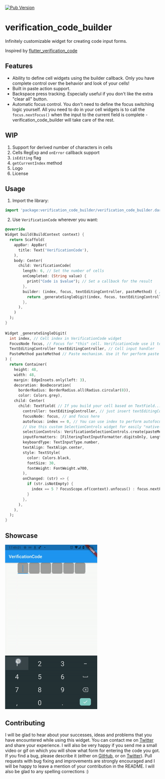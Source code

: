 [![Pub Version](https://img.shields.io/pub/v/verification_code_builder?color=green)](https://pub.dev/packages/verification_code_builder)

# verification_code_builder

Infinitely customizable widget for creating code input forms.

Inspired by [flutter_verification_code](https://pub.dev/packages/flutter_verification_code)

## Features
* Ability to define cell widgets using the builder callback. Only you have complete control over the behavior and look of your cells!
* Built in paste action support.
* Backspace press tracking. Especially useful if you don't like the extra "clear all" button.
* Automatic focus control. You don't need to define the focus switching logic yourself. All you need to do in your cell widgets is to call the `focus.nextFocus()` when the input to the current field is complete - verification_code_builder will take care of the rest.

## WIP
1. Support for derived number of characters in cells
2. Cells RegExp and `onError` callback support
3. `isEditing` flag
4. `getCurrentIndex` method
5. Logo
6. License

## Usage
1) Import the library:
```dart
import 'package:verification_code_builder/verification_code_builder.dart';
```

2) Use `VerificationCode` wherever you want:
```dart
@override
Widget build(BuildContext context) {
  return Scaffold(
    appBar: AppBar(
      title: Text('VerificationCode'),
    ),
    body: Center(
      child: VerificationCode(
        length: 6, // Set the number of cells
        onCompleted: (String value) {
          print("Code is $value"); // Set a callback for the result
        },
        builder: (index, focus, textEditingController, pasteMethod) { // Construct your cell widget
          return _generateSingleDigit(index, focus, textEditingController, pasteMethod);
        },
      ),
    )
  );
}

Widget _generateSingleDigit(
  int index, // Cell index in VerificationCode widget
  FocusNode focus, // Focus for "this" cell. VerificationCode use it to manage focus of cells
  TextEditingController textEditingController, // Cell input handler
  PasteMethod pasteMethod // Paste mechanism. Use it for perform paste (e.g. using SelectionControls)
) {
  return Container(
    height: 48,
    width: 48,
    margin: EdgeInsets.only(left: 3),
    decoration: BoxDecoration(
      borderRadius: BorderRadius.all(Radius.circular(8)),
      color: Colors.grey),
    child: Center(
      child: TextField( // If you build your cell based on TextField...
        controller: textEditingController, // just insert textEditingController parameter here
        focusNode: focus, // and focus here
        autofocus: index == 0, // You can use index to perform autofocus on first cell
        // Use this custom SelectionControls widget for easily "native-like" paste experience
        selectionControls: VerificationSelectionControls.create(pasteMethod),
        inputFormatters: [FilteringTextInputFormatter.digitsOnly, LengthLimitingTextInputFormatter(1)],
        keyboardType: TextInputType.number,
        textAlign: TextAlign.center,
        style: TextStyle(
          color: Colors.black,
          fontSize: 30,
          fontWeight: FontWeight.w700,
        ),
        onChanged: (str) => {
          if (str.isNotEmpty) {
            index == 5 ? FocusScope.of(context).unfocus() : focus.nextFocus()
          }
        },
      ),
    ),
  );
}
```

## Showcase
<img src=".github/showcase1.gif" alt="Showcase" width="300">

## Contributing
I will be glad to hear about your successes, ideas and problems that you have encountered while using this widget. You can contact me on [Twitter] and share your experience. I will also be very happy if you send me a small video or gif on which you will show what form for entering the code you got. If you find a bug, please describe it (either on [GitHub], or on [Twitter]). Pull requests with bug fixing and improvements are strongly encouraged and I will be happy to leave a mention of your contribution in the README. I will also be glad to any spelling corrections :)

[Twitter]: https://twitter.com/RareScrap_ru
[GitHub]: https://github.com/RareScrap/verification_code_builder